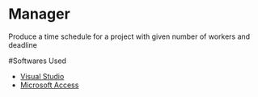 # Manager
Produce a time schedule for a project with given number of workers and deadline



#Softwares Used

* [Visual Studio]()
* [Microsoft Access](https://www.microsoft.com/en-in/download/details.aspx?id=10910)
